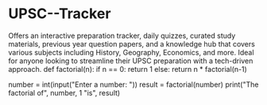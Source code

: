 # UPSC--Tracker
Offers an interactive preparation tracker, daily quizzes, curated study materials, previous year question papers, and a knowledge hub that covers various subjects including History, Geography, Economics, and more. Ideal for anyone looking to streamline their UPSC preparation with a tech-driven approach.
def factorial(n):
  if n == 0:
    return 1
  else:
    return n * factorial(n-1)

number = int(input("Enter a number: "))
result = factorial(number)
print("The factorial of", number, 1  "is", result)
